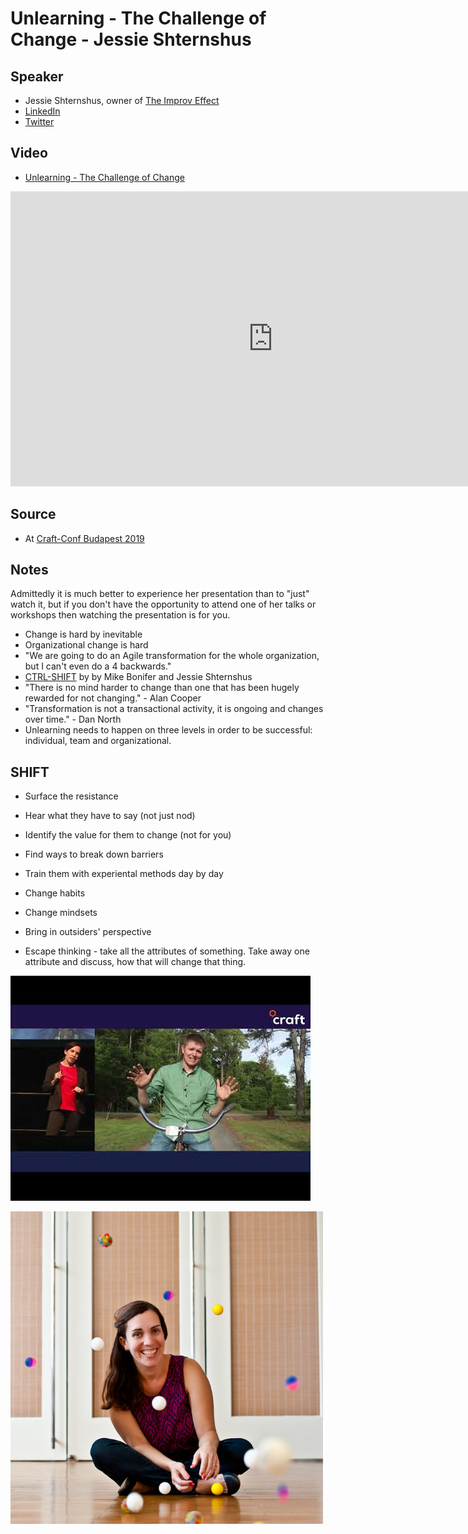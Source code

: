 # Unlearning - The Challenge of Change - Jessie Shternshus

## Speaker

* Jessie Shternshus, owner of [The Improv Effect](https://improveffect.com/)
* [LinkedIn](https://www.linkedin.com/in/jessie-shternshus-04765a11/)
* [Twitter](https://twitter.com/TheImprovEffect)

## Video

* [Unlearning - The Challenge of Change](https://www.youtube.com/watch?v=rfPRPoY6cIY)

<iframe width="840" height="472" src="https://www.youtube.com/embed/rfPRPoY6cIY"
frameborder="0"
allow="accelerometer; autoplay; encrypted-media; gyroscope; picture-in-picture"
allowfullscreen>
</iframe>

## Source

* At [Craft-Conf Budapest 2019](https://craft-conf.com/)

## Notes

Admittedly it is much better to experience her presentation than to "just" watch it, but if you don't have the
opportunity to attend one of her talks or workshops then watching the presentation is for you.


* Change is hard by inevitable
* Organizational change is hard
* "We are going to do an Agile transformation for the whole organization, but I can't even do a 4 backwards."
* [CTRL-SHIFT](https://www.amazon.com/CTRL-SHIFT-Mike-Bonifer/dp/0986296597) by by Mike Bonifer and Jessie Shternshus
* "There is no mind harder to change than one that has been hugely rewarded for not changing." - Alan Cooper
* "Transformation is not a transactional activity, it is ongoing and changes over time." - Dan North
* Unlearning needs to happen on three levels in order to be successful: individual, team and organizational.

## SHIFT

* Surface the resistance
* Hear what they have to say (not just nod)
* Identify the value for them to change (not for you)
* Find ways to break down barriers
* Train them with experiental methods day by day


* Change habits
* Change mindsets
* Bring in outsiders' perspective

* Escape thinking - take all the attributes of something. Take away one attribute and discuss, how that will change that thing.

![](assets/img/l/unlearning-the-challenge-of-change.jpg)

![](assets/img/p/jessie_shternshus.jpg)
